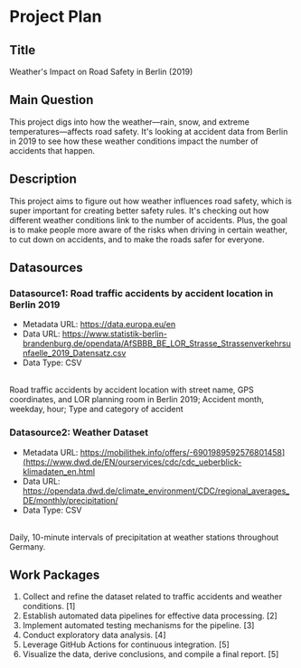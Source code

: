 # Project Plan

## Title
<!-- Give your project a short title. -->
Weather's Impact on Road Safety in Berlin (2019)

## Main Question

<!-- Think about one main question you want to answer based on the data. -->
This project digs into how the weather—rain, snow, and extreme temperatures—affects road safety. It's looking at accident data from Berlin in 2019 to see how these weather conditions impact the number of accidents that happen.

## Description

<!-- Describe your data science project in max. 200 words. Consider writing about why and how you attempt it. -->
This project aims to figure out how weather influences road safety, which is super important for creating better safety rules. It's checking out how different weather conditions link to the number of accidents. Plus, the goal is to make people more aware of the risks when driving in certain weather, to cut down on accidents, and to make the roads safer for everyone.
## Datasources

<!-- Describe each datasources you plan to use in a section. Use the prefic "DatasourceX" where X is the id of the datasource. -->
### Datasource1: Road traffic accidents by accident location in Berlin 2019 
* Metadata URL: https://data.europa.eu/en
* Data URL: https://www.statistik-berlin-brandenburg.de/opendata/AfSBBB_BE_LOR_Strasse_Strassenverkehrsunfaelle_2019_Datensatz.csv
* Data Type: CSV
<br>
Road traffic accidents by accident location with street name, GPS coordinates, and LOR planning room in Berlin 2019; Accident month, weekday, hour; Type and category of accident

### Datasource2: Weather Dataset
* Metadata URL: https://mobilithek.info/offers/-6901989592576801458](https://www.dwd.de/EN/ourservices/cdc/cdc_ueberblick-klimadaten_en.html
* Data URL: https://opendata.dwd.de/climate_environment/CDC/regional_averages_DE/monthly/precipitation/
* Data Type: CSV
<br>
Daily, 10-minute intervals of precipitation at weather stations throughout Germany.

## Work Packages

<!-- List of work packages ordered sequentially, each pointing to an issue with more details. -->
1. Collect and refine the dataset related to traffic accidents and weather conditions. [1]
2. Establish automated data pipelines for effective data processing. [2]
3. Implement automated testing mechanisms for the pipeline. [3]
4. Conduct exploratory data analysis. [4]
5. Leverage GitHub Actions for continuous integration. [5]
6. Visualize the data, derive conclusions, and compile a final report. [5]

[i1]: https://github.com/jvalue/made-template/issues/1

